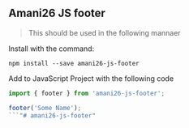 ## Amani26 JS footer

> This should be used in the following mannaer

Install with the command:

```
npm install --save amani26-js-footer
```

Add to JavaScript Project with the following code

```javascript
import { footer } from 'amani26-js-footer';

footer('Some Name');
```"# amani26-js-footer" 
